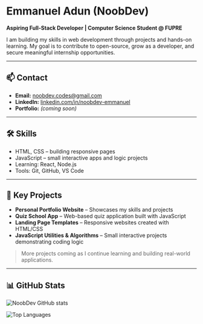 # Emmanuel Adun (NoobDev)

**Aspiring Full-Stack Developer | Computer Science Student @ FUPRE**  

I am building my skills in web development through projects and hands-on learning. My goal is to contribute to open-source, grow as a developer, and secure meaningful internship opportunities.  

---

## 📫 Contact
- **Email:** [noobdev.codes@gmail.com](mailto:noobdev.codes@gmail.com)  
- **LinkedIn:** [linkedin.com/in/noobdev-emmanuel](https://www.linkedin.com/in/noobdev-emmanuel)  
- **Portfolio:** *(coming soon)*  

---

## 🛠 Skills
- HTML, CSS – building responsive pages  
- JavaScript – small interactive apps and logic projects  
- Learning: React, Node.js  
- Tools: Git, GitHub, VS Code  

---

## 🔹 Key Projects
- **Personal Portfolio Website** – Showcases my skills and projects  
- **Quiz School App** – Web-based quiz application built with JavaScript  
- **Landing Page Templates** – Responsive websites created with HTML/CSS  
- **JavaScript Utilities & Algorithms** – Small interactive projects demonstrating coding logic  

> More projects coming as I continue learning and building real-world applications.

---

## 📊 GitHub Stats
![NoobDev GitHub stats](https://github-readme-stats.vercel.app/api?username=noob-dev-emmanuel&show_icons=true&theme=default)

![Top Languages](https://github-readme-stats.vercel.app/api/top-langs/?username=noob-dev-emmanuel&layout=compact&theme=default)
